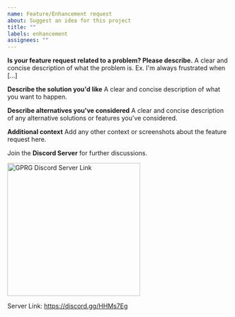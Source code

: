 ```yaml
---
name: Feature/Enhancement request
about: Suggest an idea for this project
title: ""
labels: enhancement
assignees: ""
---
```


**Is your feature request related to a problem? Please describe.**
A clear and concise description of what the problem is. Ex. I'm always frustrated when [...]

**Describe the solution you'd like**
A clear and concise description of what you want to happen.

**Describe alternatives you've considered**
A clear and concise description of any alternative solutions or features you've considered.

**Additional context**
Add any other context or screenshots about the feature request here.

Join the **Discord Server** for further discussions.

<a href="https://discord.gg/HHMs7Eg">
<img src="https://discord.com/assets/e4923594e694a21542a489471ecffa50.svg" alt="GPRG Discord Server Link" width="300px"/>
</a>

Server Link: https://discord.gg/HHMs7Eg
